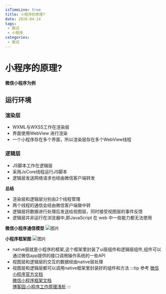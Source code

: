 ```yaml
---
isTimeLine: true
title: 小程序的原理?
date: 2020-04-14
tags:
 - 面试
 - 小程序
categories:
 - 面试
---
```

# 小程序的原理?
**微信小程序为例**

## 运行环境
### 渲染层
* WXML与WXSS工作在渲染层
* 界面使用WebView 进行渲染
* 一个小程序存在多个界面，所以渲染层存在多个WebView线程

### 逻辑层
* JS脚本工作在逻辑层
* 采用JsCore线程运行JS脚本
* 逻辑层发送网络请求也经由微信客户端转发

**总结**
* 渲染层和逻辑层分别由2个线程管理
* 两个线程的通信会经由微信客户端做中转
* 逻辑层将数据进行处理后发送给视图层，同时接受视图层的事件反馈
* 逻辑层并非运行在浏览器中,即JavaScript 在 web 中一些能力都无法使用

**微信小程序通信模型**
![图片](https://img.cdn.sugarat.top/mdImg/MTU4NjMyMjQ4MzQ5Mg==586322483492)

**小程序框架图**
![图片](https://img.cdn.sugarat.top/mdImg/MTU4NjMyMzEzNjU0OQ==586323136549)

* native层就是小程序的框架,这个框架里封装了ui层组件和逻辑层组件,组件可以通过微信app提供的接口调用操作系统的一些API
* 视图层和逻辑层的交互的数据经由native层处理
* 视图层和逻辑层都可以调用native框架里封装好的组件和方法
:::tip 参考
[微信小程序官方文档](https://developers.weixin.qq.com/miniprogram/dev/framework/quickstart/#%E5%B0%8F%E7%A8%8B%E5%BA%8F%E4%B8%8E%E6%99%AE%E9%80%9A%E7%BD%91%E9%A1%B5%E5%BC%80%E5%8F%91%E7%9A%84%E5%8C%BA%E5%88%AB)<br>
[微信小程序框架文档](https://developers.weixin.qq.com/miniprogram/dev/framework/MINA.html)<br>
[博客园:小程序工作原理浅析](https://www.cnblogs.com/SophiaLees/p/11409339.html)
:::

<comment/>